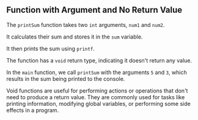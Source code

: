 ## Function with Argument and No Return Value

The `printSum` function takes two `int` arguments, `num1` and `num2`.

It calculates their sum and stores it in the `sum` variable.

It then prints the sum using `printf`.

The function has a `void` return type, indicating it doesn't return any value.

In the `main` function, we call `printSum` with the arguments `5` and `3`, which results in the sum being printed to the console.

Void functions are useful for performing actions or operations that don't need to produce a return value. They are commonly used for tasks like printing information, modifying global variables, or performing some side effects in a program.
